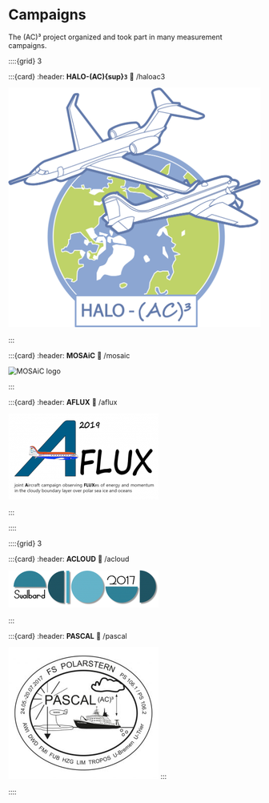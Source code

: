 # Campaigns

The (AC)³ project organized and took part in many measurement campaigns.


::::{grid} 3

:::{card} 
:header: **HALO-(AC){sup}`3`**
:link: /haloac3

![HALO](./logos/haloac3-logo.png)
 
:::

:::{card}
:header: **MOSAiC**
:link: /mosaic

![MOSAiC logo]()

:::

:::{card}
:header: **AFLUX**
:link: /aflux

![AFLUX logo](./logos/logo_aflux_small-300x172.png)

:::

::::

::::{grid} 3

:::{card}
:header: **ACLOUD**
:link: /acloud

![ACLOUD logo](./logos/acloud_logo_small2-300x75.png)

:::

:::{card}
:header: **PASCAL**
:link: /pascal

![PASCAL campaign logo](./logos/pascal-stempel2017_konturpfad_polarstern-300x263.jpg)
:::

::::